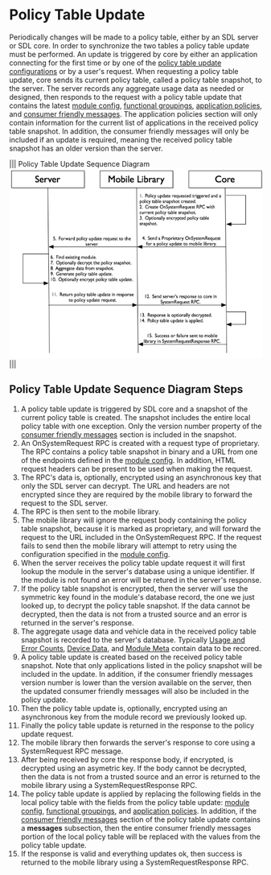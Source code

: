 # Policy Table Update
Periodically changes will be made to a policy table, either by an SDL server or SDL core.  In order to synchronize the two tables a policy table update must be performed.  An update is triggered by core by either an application connecting for the first time or by one of the [policy table update configurations](../policy-table/module-config/#Policy-Table-Update-Configurations) or by a user's request.  When requesting a policy table update, core sends its current policy table, called a policy table snapshot, to the server.  The server records any aggregate usage data as needed or designed, then responds to the request with a policy table update that contains the latest [module config](../policy-table/module-config), [functional groupings](../policy-table/functional-groupings), [application policies](../policy-table/application-policies), and [consumer friendly messages](../policy-table/consumer-friendly-messages).  The application policies section will only contain information for the current list of applications in the received policy table snapshot.  In addition, the consumer friendly messages will only be included if an update is required, meaning the received policy table snapshot has an older version than the server.

|||
Policy Table Update Sequence Diagram
![Policy Table Update Sequence Diagram](./assets/sdl_server_policy_request_sequence_diagram.jpg)
|||

## Policy Table Update Sequence Diagram Steps
1. A policy table update is triggered by SDL core and a snapshot of the current policy table is created.  The snapshot includes the entire local policy table with one exception.  Only the version number property of the [consumer friendly messages](../policy-table/consumer-friendly-messages) section is included in the snapshot.
2. An OnSystemRequest RPC is created with a request type of proprietary.  The RPC contains a policy table snapshot in binary and a URL from one of the endpoints defined in the [module config](../policy-table/module-config).  In addition, HTML request headers can be present to be used when making the request.
3. The RPC's data is, optionally, encrypted using an asynchronous key that only the SDL server can decrypt.  The URL and headers are not encrypted since they are required by the mobile library to forward the request to the SDL server.
4. The RPC is then sent to the mobile library.
5. The mobile library will ignore the request body containing the policy table snapshot, because it is marked as proprietary, and will forward the request to the URL included in the OnSystemRequest RPC.  If the request fails to send then the mobile library will attempt to retry using the configuration specified in the [module config](../policy-table/module-config).
6. When the server receives the policy table update request it will first lookup the module in the server's database using a unique identifier.  If the module is not found an error will be retured in the server's response.
7. If the policy table snapshot is encrypted, then the server will use the symmetric key found in the module's database record, the one we just looked up, to decrypt the policy table snapshot.  If the data cannot be decrypted, then the data is not from a trusted source and an error is returned in the server's response.
8. The aggregate usage data and vehicle data in the received policy table snapshot is recorded to the server's database. Typically [Usage and Error Counts](../policy-table/usage-and-errors), [Device Data](../policy-table/device-data), and [Module Meta](../policy-table/module-meta) contain data to be recored.
9. A policy table update is created based on the received policy table snapshot.  Note that only applications listed in the policy snapshot will be included in the update.  In addition, if the consumer friendly messages version number is lower than the version available on the server, then the updated consumer friendly messages will also be included in the policy update.
10. Then the policy table update is, optionally, encrypted using an asynchronous key from the module record we previously looked up.
11. Finally the policy table update is returned in the response to the policy update request.
12. The mobile library then forwards the server's response to core using a SystemRequest RPC message.
13. After being received by core the response body, if encrypted, is decrypted using an asymetric key.  If the body cannot be decrypted, then the data is not from a trusted source and an error is returned to the mobile library using a SystemRequestResponse RPC.
14. The policy table update is applied by replacing the following fields in the local policy table with the fields from the policy table update:  [module config](../policy-table/module-config), [functional groupings](../policy-table/functional-groupings), and [application policies](../policy-table/application-policies).  In addition, if the [consumer friendly messages](../policy-table/consumer-friendly-messages) section of the policy table update contains a **messages** subsection, then the entire consumer friendly messages portion of the local policy table will be replaced with the values from the policy table update.
15. If the response is valid and everything updates ok, then success is returned to the mobile library using a SystemRequestResponse RPC.